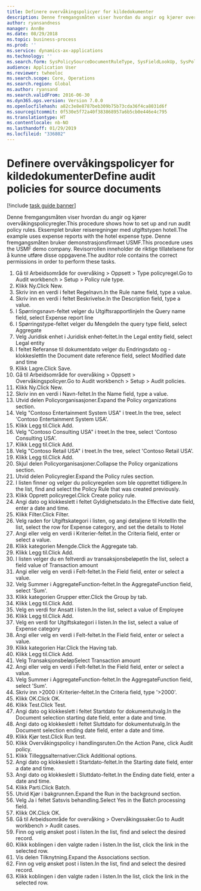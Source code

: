 ```yaml
---
title: Definere overvåkingspolicyer for kildedokumenter
description: Denne fremgangsmåten viser hvordan du angir og kjører overvåkingspolicyregler.
author: ryansandness
manager: AnnBe
ms.date: 08/29/2018
ms.topic: business-process
ms.prod: ''
ms.service: dynamics-ax-applications
ms.technology: ''
ms.search.form: SysPolicySourceDocumentRuleType, SysFieldLookUp, SysPolicyListPage, SysPolicy, AuditPolicyRule, SysQueryForm, SysQueryFieldLookUp, AuditPolicyDateSelection, AuditPolicyAdditionalOption, BatchJob, CaseDetail
audience: Application User
ms.reviewer: twheeloc
ms.search.scope: Core, Operations
ms.search.region: Global
ms.author: ryansand
ms.search.validFrom: 2016-06-30
ms.dyn365.ops.version: Version 7.0.0
ms.openlocfilehash: a82c3e8e8787beb309b75b73cda36f4ca8031d6f
ms.sourcegitcommit: 0f530e5f72a40f383868957a6b5cb0e446e4c795
ms.translationtype: HT
ms.contentlocale: nb-NO
ms.lasthandoff: 01/29/2019
ms.locfileid: "336802"
---
```

# <a name="define-audit-policies-for-source-documents"></a><span data-ttu-id="81eaf-103">Definere overvåkingspolicyer for kildedokumenter</span><span class="sxs-lookup"><span data-stu-id="81eaf-103">Define audit policies for source documents</span></span>

[!include [task guide banner](../../includes/task-guide-banner.md)]

<span data-ttu-id="81eaf-104">Denne fremgangsmåten viser hvordan du angir og kjører overvåkingspolicyregler.</span><span class="sxs-lookup"><span data-stu-id="81eaf-104">This procedure shows how to set up and run audit policy rules.</span></span> <span data-ttu-id="81eaf-105">Eksemplet bruker reiseregninger med utgiftstypen hotell.</span><span class="sxs-lookup"><span data-stu-id="81eaf-105">The example uses expense reports with the hotel expense type.</span></span> <span data-ttu-id="81eaf-106">Denne fremgangsmåten bruker demonstrasjonsfirmaet USMF.</span><span class="sxs-lookup"><span data-stu-id="81eaf-106">This procedure uses the USMF demo company.</span></span> <span data-ttu-id="81eaf-107">Revisorrollen inneholder de riktige tillatelsene for å kunne utføre disse oppgavene.</span><span class="sxs-lookup"><span data-stu-id="81eaf-107">The auditor role contains the correct permissions in order to perform these tasks.</span></span>

1. <span data-ttu-id="81eaf-108">Gå til Arbeidsområde for overvåking > Oppsett > Type policyregel.</span><span class="sxs-lookup"><span data-stu-id="81eaf-108">Go to Audit workbench > Setup > Policy rule type.</span></span>
2. <span data-ttu-id="81eaf-109">Klikk Ny.</span><span class="sxs-lookup"><span data-stu-id="81eaf-109">Click New.</span></span>
3. <span data-ttu-id="81eaf-110">Skriv inn en verdi i feltet Regelnavn.</span><span class="sxs-lookup"><span data-stu-id="81eaf-110">In the Rule name field, type a value.</span></span>
4. <span data-ttu-id="81eaf-111">Skriv inn en verdi i feltet Beskrivelse.</span><span class="sxs-lookup"><span data-stu-id="81eaf-111">In the Description field, type a value.</span></span>
5. <span data-ttu-id="81eaf-112">I Spørringsnavn-feltet velger du Utgiftsrapportlinje</span><span class="sxs-lookup"><span data-stu-id="81eaf-112">In the Query name field, select Expense report line</span></span>
6. <span data-ttu-id="81eaf-113">I Spørringstype-feltet velger du Mengde</span><span class="sxs-lookup"><span data-stu-id="81eaf-113">In the query type field, select Aggregate</span></span>
7. <span data-ttu-id="81eaf-114">Velg Juridisk enhet i Juridisk enhet-feltet.</span><span class="sxs-lookup"><span data-stu-id="81eaf-114">In the Legal entity field, select Legal entity</span></span>
8. <span data-ttu-id="81eaf-115">I feltet Referanse til dokumentdato velger du Endringsdato og -klokkeslett</span><span class="sxs-lookup"><span data-stu-id="81eaf-115">In the Document date reference field, select Modified date and time</span></span>
9. <span data-ttu-id="81eaf-116">Klikk Lagre.</span><span class="sxs-lookup"><span data-stu-id="81eaf-116">Click Save.</span></span>
10. <span data-ttu-id="81eaf-117">Gå til Arbeidsområde for overvåking > Oppsett > Overvåkingspolicyer.</span><span class="sxs-lookup"><span data-stu-id="81eaf-117">Go to Audit workbench > Setup > Audit policies.</span></span>
11. <span data-ttu-id="81eaf-118">Klikk Ny.</span><span class="sxs-lookup"><span data-stu-id="81eaf-118">Click New.</span></span>
12. <span data-ttu-id="81eaf-119">Skriv inn en verdi i Navn-feltet.</span><span class="sxs-lookup"><span data-stu-id="81eaf-119">In the Name field, type a value.</span></span>
13. <span data-ttu-id="81eaf-120">Utvid delen Policyorganisasjoner.</span><span class="sxs-lookup"><span data-stu-id="81eaf-120">Expand the Policy organizations section.</span></span>
14. <span data-ttu-id="81eaf-121">Velg "Contoso Entertainment System USA" i treet.</span><span class="sxs-lookup"><span data-stu-id="81eaf-121">In the tree, select 'Contoso Entertainment System USA'.</span></span>
15. <span data-ttu-id="81eaf-122">Klikk Legg til.</span><span class="sxs-lookup"><span data-stu-id="81eaf-122">Click Add.</span></span>
16. <span data-ttu-id="81eaf-123">Velg "Contoso Consulting USA" i treet.</span><span class="sxs-lookup"><span data-stu-id="81eaf-123">In the tree, select 'Contoso Consulting USA'.</span></span>
17. <span data-ttu-id="81eaf-124">Klikk Legg til.</span><span class="sxs-lookup"><span data-stu-id="81eaf-124">Click Add.</span></span>
18. <span data-ttu-id="81eaf-125">Velg "Contoso Retail USA" i treet.</span><span class="sxs-lookup"><span data-stu-id="81eaf-125">In the tree, select 'Contoso Retail USA'.</span></span>
19. <span data-ttu-id="81eaf-126">Klikk Legg til.</span><span class="sxs-lookup"><span data-stu-id="81eaf-126">Click Add.</span></span>
20. <span data-ttu-id="81eaf-127">Skjul delen Policyorganisasjoner.</span><span class="sxs-lookup"><span data-stu-id="81eaf-127">Collapse the Policy organizations section.</span></span>
21. <span data-ttu-id="81eaf-128">Utvid delen Policyregler.</span><span class="sxs-lookup"><span data-stu-id="81eaf-128">Expand the Policy rules section.</span></span>
22. <span data-ttu-id="81eaf-129">I listen finner og velger du policyregelen som ble opprettet tidligere.</span><span class="sxs-lookup"><span data-stu-id="81eaf-129">In the list, find and select the Policy Rule that was created previously.</span></span>
23. <span data-ttu-id="81eaf-130">Klikk Opprett policyregel.</span><span class="sxs-lookup"><span data-stu-id="81eaf-130">Click Create policy rule.</span></span>
24. <span data-ttu-id="81eaf-131">Angi dato og klokkeslett i feltet Gyldighetsdato.</span><span class="sxs-lookup"><span data-stu-id="81eaf-131">In the Effective date field, enter a date and time.</span></span>
25. <span data-ttu-id="81eaf-132">Klikk Filter.</span><span class="sxs-lookup"><span data-stu-id="81eaf-132">Click Filter.</span></span>
26. <span data-ttu-id="81eaf-133">Velg raden for Utgiftskategori i listen, og angi detaljene til Hotell</span><span class="sxs-lookup"><span data-stu-id="81eaf-133">In the list, select the row for Expense category, and set the details to Hotel</span></span>
27. <span data-ttu-id="81eaf-134">Angi eller velg en verdi i Kriterier-feltet.</span><span class="sxs-lookup"><span data-stu-id="81eaf-134">In the Criteria field, enter or select a value.</span></span>
28. <span data-ttu-id="81eaf-135">Klikk kategorien Mengde.</span><span class="sxs-lookup"><span data-stu-id="81eaf-135">Click the Aggregate tab.</span></span>
29. <span data-ttu-id="81eaf-136">Klikk Legg til.</span><span class="sxs-lookup"><span data-stu-id="81eaf-136">Click Add.</span></span>
30. <span data-ttu-id="81eaf-137">I listen velger du en feltverdi av transaksjonsbeløpet</span><span class="sxs-lookup"><span data-stu-id="81eaf-137">In the list, select a field value of Transaction amount</span></span>
31. <span data-ttu-id="81eaf-138">Angi eller velg en verdi i Felt-feltet.</span><span class="sxs-lookup"><span data-stu-id="81eaf-138">In the Field field, enter or select a value.</span></span>
32. <span data-ttu-id="81eaf-139">Velg Summer i AggregateFunction-feltet.</span><span class="sxs-lookup"><span data-stu-id="81eaf-139">In the AggregateFunction field, select 'Sum'.</span></span>
33. <span data-ttu-id="81eaf-140">Klikk kategorien Grupper etter.</span><span class="sxs-lookup"><span data-stu-id="81eaf-140">Click the Group by tab.</span></span>
34. <span data-ttu-id="81eaf-141">Klikk Legg til.</span><span class="sxs-lookup"><span data-stu-id="81eaf-141">Click Add.</span></span>
35. <span data-ttu-id="81eaf-142">Velg en verdi for Ansatt i listen.</span><span class="sxs-lookup"><span data-stu-id="81eaf-142">In the list, select a value of Employee</span></span> 
36. <span data-ttu-id="81eaf-143">Klikk Legg til.</span><span class="sxs-lookup"><span data-stu-id="81eaf-143">Click Add.</span></span>
37. <span data-ttu-id="81eaf-144">Velg en verdi for Utgiftskategori i listen.</span><span class="sxs-lookup"><span data-stu-id="81eaf-144">In the list, select a value of Expense category</span></span>
38. <span data-ttu-id="81eaf-145">Angi eller velg en verdi i Felt-feltet.</span><span class="sxs-lookup"><span data-stu-id="81eaf-145">In the Field field, enter or select a value.</span></span>
39. <span data-ttu-id="81eaf-146">Klikk kategorien Har.</span><span class="sxs-lookup"><span data-stu-id="81eaf-146">Click the Having tab.</span></span>
40. <span data-ttu-id="81eaf-147">Klikk Legg til.</span><span class="sxs-lookup"><span data-stu-id="81eaf-147">Click Add.</span></span>
41. <span data-ttu-id="81eaf-148">Velg Transaksjonsbeløp</span><span class="sxs-lookup"><span data-stu-id="81eaf-148">Select Transaction amount</span></span>
42. <span data-ttu-id="81eaf-149">Angi eller velg en verdi i Felt-feltet.</span><span class="sxs-lookup"><span data-stu-id="81eaf-149">In the Field field, enter or select a value.</span></span>
43. <span data-ttu-id="81eaf-150">Velg Summer i AggregateFunction-feltet.</span><span class="sxs-lookup"><span data-stu-id="81eaf-150">In the AggregateFunction field, select 'Sum'.</span></span>
44. <span data-ttu-id="81eaf-151">Skriv inn >2000 i Kriterier-feltet.</span><span class="sxs-lookup"><span data-stu-id="81eaf-151">In the Criteria field, type '>2000'.</span></span>
45. <span data-ttu-id="81eaf-152">Klikk OK.</span><span class="sxs-lookup"><span data-stu-id="81eaf-152">Click OK.</span></span>
46. <span data-ttu-id="81eaf-153">Klikk Test.</span><span class="sxs-lookup"><span data-stu-id="81eaf-153">Click Test.</span></span>
47. <span data-ttu-id="81eaf-154">Angi dato og klokkeslett i feltet Startdato for dokumentutvalg.</span><span class="sxs-lookup"><span data-stu-id="81eaf-154">In the Document selection starting date field, enter a date and time.</span></span>
48. <span data-ttu-id="81eaf-155">Angi dato og klokkeslett i feltet Sluttdato for dokumentutvalg.</span><span class="sxs-lookup"><span data-stu-id="81eaf-155">In the Document selection ending date field, enter a date and time.</span></span>
49. <span data-ttu-id="81eaf-156">Klikk Kjør test.</span><span class="sxs-lookup"><span data-stu-id="81eaf-156">Click Run test.</span></span>
50. <span data-ttu-id="81eaf-157">Klikk Overvåkingspolicy i handlingsruten.</span><span class="sxs-lookup"><span data-stu-id="81eaf-157">On the Action Pane, click Audit policy.</span></span>
51. <span data-ttu-id="81eaf-158">Klikk Tilleggsalternativer.</span><span class="sxs-lookup"><span data-stu-id="81eaf-158">Click Additional options.</span></span>
52. <span data-ttu-id="81eaf-159">Angi dato og klokkeslett i Startdato-feltet.</span><span class="sxs-lookup"><span data-stu-id="81eaf-159">In the Starting date field, enter a date and time.</span></span>
53. <span data-ttu-id="81eaf-160">Angi dato og klokkeslett i Sluttdato-feltet.</span><span class="sxs-lookup"><span data-stu-id="81eaf-160">In the Ending date field, enter a date and time.</span></span>
54. <span data-ttu-id="81eaf-161">Klikk Parti.</span><span class="sxs-lookup"><span data-stu-id="81eaf-161">Click Batch.</span></span>
55. <span data-ttu-id="81eaf-162">Utvid Kjør i bakgrunnen.</span><span class="sxs-lookup"><span data-stu-id="81eaf-162">Expand the Run in the background section.</span></span>
56. <span data-ttu-id="81eaf-163">Velg Ja i feltet Satsvis behandling.</span><span class="sxs-lookup"><span data-stu-id="81eaf-163">Select Yes in the Batch processing field.</span></span>
57. <span data-ttu-id="81eaf-164">Klikk OK.</span><span class="sxs-lookup"><span data-stu-id="81eaf-164">Click OK.</span></span>
58. <span data-ttu-id="81eaf-165">Gå til Arbeidsområde for overvåking > Overvåkingssaker.</span><span class="sxs-lookup"><span data-stu-id="81eaf-165">Go to Audit workbench > Audit cases.</span></span>
59. <span data-ttu-id="81eaf-166">Finn og velg ønsket post i listen.</span><span class="sxs-lookup"><span data-stu-id="81eaf-166">In the list, find and select the desired record.</span></span>
60. <span data-ttu-id="81eaf-167">Klikk koblingen i den valgte raden i listen.</span><span class="sxs-lookup"><span data-stu-id="81eaf-167">In the list, click the link in the selected row.</span></span>
61. <span data-ttu-id="81eaf-168">Vis delen Tilknytning.</span><span class="sxs-lookup"><span data-stu-id="81eaf-168">Expand the Associations section.</span></span>
62. <span data-ttu-id="81eaf-169">Finn og velg ønsket post i listen.</span><span class="sxs-lookup"><span data-stu-id="81eaf-169">In the list, find and select the desired record.</span></span>
63. <span data-ttu-id="81eaf-170">Klikk koblingen i den valgte raden i listen.</span><span class="sxs-lookup"><span data-stu-id="81eaf-170">In the list, click the link in the selected row.</span></span>

